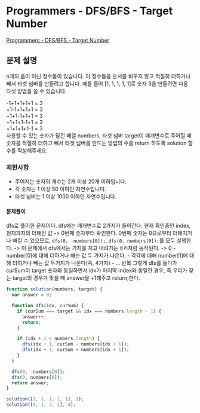 # Programmers - DFS/BFS - Target Number

[Programmers - DFS/BFS - Target Number](https://school.programmers.co.kr/learn/courses/30/lessons/43165)

## 문제 설명

n개의 음이 아닌 정수들이 있습니다. 이 정수들을 순서를 바꾸지 않고 적절히 더하거나 빼서 타겟 넘버를 만들려고 합니다. 예를 들어 [1, 1, 1, 1, 1]로 숫자 3을 만들려면 다음 다섯 방법을 쓸 수 있습니다.

-1+1+1+1+1 = 3  
+1-1+1+1+1 = 3  
+1+1-1+1+1 = 3  
+1+1+1-1+1 = 3  
+1+1+1+1-1 = 3  
사용할 수 있는 숫자가 담긴 배열 numbers, 타겟 넘버 target이 매개변수로 주어질 때 숫자를 적절히 더하고 빼서 타겟 넘버를 만드는 방법의 수를 return 하도록 solution 함수를 작성해주세요.

### 제한사항

- 주어지는 숫자의 개수는 2개 이상 20개 이하입니다.
- 각 숫자는 1 이상 50 이하인 자연수입니다.
- 타겟 넘버는 1 이상 1000 이하인 자연수입니다.

#### 문제풀이

dfs로 풀이한 문제이다.
dfs에는 매개변수로 2가지가 들어간다. 현재 확인중인 index, 현재까지의 더해진 값
-> 0번째 숫자부터 확인한다. 0번째 숫자는 0으로부터 더해지거나 빼질 수 있으므로, `dfs(0, -numbers[0]);`, `dfs(0, numbers[0]);`를 모두 실행한다.
-> 이 문제에서 dfs에서는 가지를 치고 내려가는 `트리`처럼 동작된다.
-> 0 - number[0]에 대해 더하거나 빼는 값 두 가지가 나온다. - 각각에 대해 number[1]에 대해 더하거나 빼는 값 두가지가 나온다(즉, 4가지) - ... 반복
그렇게 dfs를 돌다가 curSum이 target 숫자와 동일하면서 idx가 마지막 index와 동일한 경우, 즉 우리가 찾는 target의 경우가 맞을 때 answer을 +1해주고 return;한다.

```js
function solution(numbers, target) {
  var answer = 0;

  function dfs(idx, curSum) {
    if (curSum === target && idx === numbers.length - 1) {
      answer++;
      return;
    }

    if (idx + 1 < numbers.length) {
      dfs(idx + 1, curSum - numbers[idx + 1]);
      dfs(idx + 1, curSum + numbers[idx + 1]);
    }
  }

  dfs(0, -numbers[0]);
  dfs(0, numbers[0]);
  return answer;
}

solution([1, 1, 1, 1, 1], 3);
solution([4, 1, 2, 1], 4);
```
